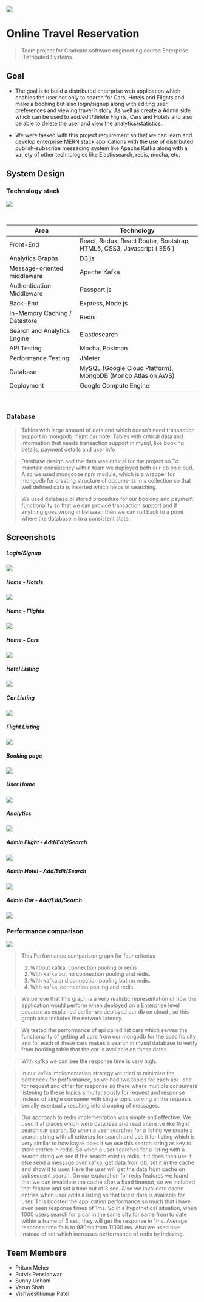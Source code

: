 <link rel="stylesheet" href="readme-src/modest.css">

![](readme-src/logo.png)


# Online Travel Reservation

> Team project for Graduate software engineering course Enterprise Distributed Systems.

## Goal

* The goal is to build a distributed enterprise web application which enables the user not only to search for Cars, Hotels and Flights and make a booking but also login/signup along with editing user preferences and viewing travel history. As well as create a Admin side which can be used to add/edit/delete Flights, Cars and Hotels and also be able to delete the user and view the analytics/statistics.

* We were tasked with this project requirement so that we can learn and develop enterprise MERN stack applications with the use of distributed publish-subscribe messaging system like Apache Kafka along with a variety of other technologies like Elasticsearch, redis, mocha, etc.

## System Design

### Technology stack

![](readme-src/2.png)

<br/>
<table>
<thead>
<tr>
<th>Area</th>
<th>Technology</th>
</tr>
</thead>
<tbody>
	<tr>
		<td>Front-End</td>
		<td>React, Redux, React Router, Bootstrap, HTML5, CSS3, Javascript ( ES6 )</td>
	</tr>
	<tr>
		<td>Analytics Graphs</td>
		<td>D3.js</td>
	</tr>
	<tr>
		<td>Message-oriented middleware</td>
		<td>Apache Kafka</td>
	</tr>
	<tr>
		<td>Authentication Middleware</td>
		<td>Passport.js</td>
	</tr>
	<tr>
		<td>Back-End</td>
		<td>Express, Node.js</td>
	</tr>
	<tr>
		<td>In-Memory Caching / Datastore</td>
		<td>Redis</td>
	</tr>
	<tr>
		<td>Search and Analytics Engine</td>
		<td>Elasticsearch</td>
	</tr>
	<tr>
		<td>API Testing</td>
		<td>Mocha, Postman</td>
	</tr>
	<tr>
		<td>Performance Testing</td>
		<td>JMeter</td>
	</tr>
	<tr>
		<td>Database</td>
		<td>MySQL (Google Cloud Platform), MongoDB (Mongo Atlas on AWS)</td>
	</tr>
    <tr>
		<td>Deployment</td>
		<td>Google Compute Engine</td>
	</tr>
</tbody>
</table>
<br/>

### Database
> Tables with large amount of data and which doesn't need transaction support in mongodb, flight car hotel
Tables with critical data and information that needs transaction support in mysql, like booking details, payment details and user info

> Database design and the data was critical for the project so To maintain consistency within team we deployed both our db on cloud. Also we used mongoose npm module, which is a wrapper for mongodb for creating structure of documents in a collection so that well defined data is inserted which helps in searching.

> We used database pl stored procedure for our booking and payment functionality so that we can provide transaction support and if anything goes wrong in between then we can roll back to a point where the database is in a consistent state.



## Screenshots

##### Login/Signup

![](readme-src/signup.png)

##### Home - Hotels

![](readme-src/home1.png)

##### Home - Flights

![](readme-src/home2.png)

##### Home - Cars

![](readme-src/home3.png)

##### Hotel Listing

![](readme-src/hotel.png)

##### Car Listing

![](readme-src/car.png)

##### Flight Listing

![](readme-src/flight.png)

##### Booking page

![](readme-src/booking.png)

##### User Home

![](readme-src/userhome.png)

##### Analytics

![](readme-src/analytics.jpg)

##### Admin Flight - Add/Edit/Search

![](readme-src/adminflight.png)

##### Admin Hotel - Add/Edit/Search

![](readme-src/adminhotel.png)

##### Admin Car - Add/Edit/Search

![](readme-src/admincar.png)


### Performance comparison


![](readme-src/20171206054407.jpg)


> This Performance comparison graph for four criterias 
> 1. Without kafka, connection pooling or redis
> 2. With kafka but no connection pooling and redis.
> 3. With kafka and connection pooling but no redis.
> 4. With kafka, connection pooling and redis.
 
> We believe that this graph is a very realistic representation of how the application would perform when deployed on a Enterprise level because as explained earlier we deployed our db on cloud , so this graph also includes the network latency.

> We tested the performance of api called list cars  which serves the functionality of getting all cars from our mongodb for the specific city and for each of these cars makes a search in mysql database to verify from booking table that the car is available on those dates.

> With kafka we can see the response time is very high.

> In our kafka implementation  strategy we tried to minimize the bottleneck for performance, so we had two topics for each api , one for request and other for response so there where multiple consumers listening to these topics simultaneously for request and response instead of single consumer with single topic serving all the requests serially eventually resulting into dropping of messages.

> Our approach to redis implementation was simple and effective. We used it at places which were database and read intensive like flight search car search. So when a user searches for a listing we create a search string with all criterias for search and use it for listing which is very similar to how kayak does it.we use this search string as key to store entries in redis. So when a user searches for  a listing with a search string we see if the search exist in redis, if it does then use it else send a message over kafka, get data from db, set it in the cache and show it to user. Here the user will get the data from cache on subsequent search. On our exploration for redis features we found that we can invalidate the cache after a fixed timeout, so we included that feature and set a time out of 3 sec. Also we invalidate cache entries when user adds a listing so that latest data is available for user. This boosted the application performance so much that i have even seen response times of 1ms. So in a hypothetical situation, when 1000 users search for a car in the same city for same from to date within a frame of 3 sec, they will get the response in 1ms.
Average response time falls to 980ms from 11000 ms.
Also we used hset instead of set which increases performance of redis by indexing.




## Team Members

*	Pritam Meher
*	Rutvik Pensionwar
*	Sunny Udhani
*	Varun Shah
*	Vishweshkumar Patel
